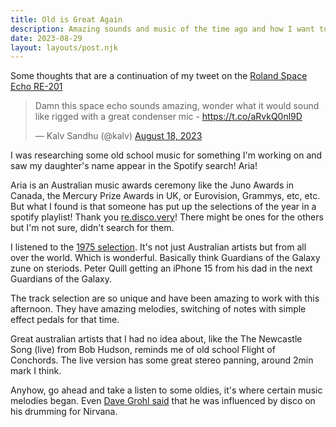 ```yaml
---
title: Old is Great Again
description: Amazing sounds and music of the time ago and how I want to use it to model sound better with AI
date: 2023-08-29
layout: layouts/post.njk
---
```


Some thoughts that are a continuation of my tweet on the [Roland Space Echo RE-201](https://twitter.com/kalv/status/1692495425427902730?ref_src=kalv-dev)

<blockquote class="twitter-tweet"><p lang="en" dir="ltr">Damn this space echo sounds amazing, wonder what it would sound like rigged with a great condenser mic - <a href="https://t.co/aRvkQ0nl9D">https://t.co/aRvkQ0nl9D</a></p>&mdash; Kalv Sandhu (@kalv) <a href="https://twitter.com/kalv/status/1692495425427902730?ref_src=twsrc%5Etfw">August 18, 2023</a></blockquote> <script async src="https://platform.twitter.com/widgets.js" charset="utf-8"></script>

I was researching some old school music for something I'm working on and saw my daughter's name appear in the Spotify search! Aria!

Aria is an Australian music awards ceremony like the Juno Awards in Canada, the Mercury Prize Awards in UK, or Eurovision, Grammys, etc, etc. But what I found is that someone has put up the selections of the year in a spotify playlist! Thank you [re.disco.very](https://open.spotify.com/user/re.disco.very?si=aa5666f9d3494bbf)! There might be ones for the others but I'm not sure, didn't search for them.

I listened to the [1975 selection](https://open.spotify.com/playlist/2EWppXKgzkMqHO0A41vV4f?si=8d79e61864a44600). It's not just Australian artists but from all over the world. Which is wonderful. Basically think Guardians of the Galaxy zune on steriods. Peter Quill getting an iPhone 15 from his dad in the next Guardians of the Galaxy.

The track selection are so unique and have been amazing to work with this afternoon. They have amazing melodies, switching of notes with simple effect pedals for that time.

Great australian artists that I had no idea about, like the The Newcastle Song (live) from Bob Hudson, reminds me of old school Flight of Conchords. The live version has some great stereo panning, around 2min mark I think.

Anyhow, go ahead and take a listen to some oldies, it's where certain music melodies began. Even [Dave Grohl said](https://www.youtube.com/watch?v=dZCrdSC2-1I) that he was influenced by disco on his drumming for Nirvana.
